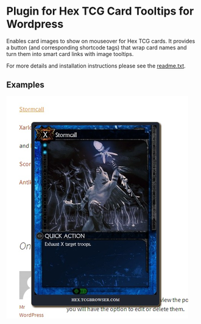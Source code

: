 Plugin for Hex TCG Card Tooltips for Wordpress
================================

Enables card images to show on mouseover for Hex TCG cards. It provides a button (and corresponding shortcode tags) that wrap card names and turn them into smart card links with image tooltips.

For more details and installation instructions please see the
[readme.txt](https://github.com/bogycoins/wordpress_hex_tcgbrowser_tooltip/blob/master/readme.txt).

Examples
--------
![screenshot](https://github.com/bogycoins/wordpress_hex_tcgbrowser_tooltip/blob/master/sample.jpg)